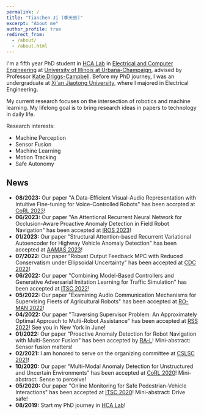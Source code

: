 ```yaml
---
permalink: /
title: "Tianchen Ji (季天辰)"
excerpt: "About me"
author_profile: true
redirect_from: 
  - /about/
  - /about.html
---
```


I'm a fifth year PhD student in [HCA Lab](https://publish.illinois.edu/humancenteredautonomy/) in [Electrical and Computer Engineering](https://ece.illinois.edu/) at [University of Illinois at Urbana-Champaign](https://illinois.edu/), advised by Professor [Katie Driggs-Campbell](https://krdc.web.illinois.edu/). Before my PhD journey, I was an undergraduate at [Xi'an Jiaotong University](http://en.xjtu.edu.cn/), where I majored in Electrical Engineering.

My current research focuses on the intersection of robotics and machine learning. My lifelong goal is to bring research ideas in papers to technology in daily life.

Research interests:
- Machine Perception
- Sensor Fusion
- Machine Learning
- Motion Tracking
- Safe Autonomy

News
---
- **08/2023:** Our paper "A Data-Efficient Visual-Audio Representation with Intuitive Fine-tuning for Voice-Controlled Robots" has been accrpted at [CoRL 2023](https://openreview.net/forum?id=dxOaNO8bge)!
- **06/2023:** Our paper "An Attentional Recurrent Neural Network for Occlusion-Aware Proactive Anomaly Detection in Field Robot Navigation" has been accepted at [IROS 2023](https://ieee-iros.org/)!
- **01/2023:** Our paper "Structural Attention-based Recurrent Variational Autoencoder for Highway Vehicle Anomaly Detection" has been accepted at [AAMAS 2023](https://www.southampton.ac.uk/~eg/AAMAS2023/forms/contents.htm)!
- **07/2022:** Our paper "Robust Output Feedback MPC with Reduced Conservatism under Ellipsoidal Uncertainty" has been accepted at [CDC 2022](https://ieeexplore.ieee.org/document/9992704)!
- **06/2022:** Our paper "Combining Model-Based Controllers and Generative Adversarial Imitation Learning for Traffic Simulation" has been accepted at [ITSC 2022](https://ieeexplore.ieee.org/document/9922261)!
- **05/2022:** Our paper "Examining Audio Communication Mechanisms for Supervising Fleets of Agricultural Robots" has been accepted at [RO-MAN 2022](https://ieeexplore.ieee.org/document/9900859?denied=)!
- **04/2022:** Our paper "Traversing Supervisor Problem: An Approximately Optimal Approach to Multi-Robot Assistance" has been accepted at [RSS 2022](https://roboticsconference.org/program/papers/059/)! See you in New York in June!
- **01/2022:** Our paper "Proactive Anomaly Detection for Robot Navigation with Multi-Sensor Fusion" has been accepted by [RA-L](https://ieeexplore.ieee.org/document/9720937)! Mini-abstract: Sensor fusion matters!
- **02/2021:** I am honored to serve on the organizing committee at [CSLSC 2021](https://publish.illinois.edu/csl-student-conference-2021/)!
- **10/2020:** Our paper "Multi-Modal Anomaly Detection for Unstructured and Uncertain Environments" has been accepted at [CoRL 2020](https://proceedings.mlr.press/v155/ji21a.html)! Mini-abstract: Sense to perceive!
- **05/2020:** Our paper "Online Monitoring for Safe Pedestrian-Vehicle Interactions" has been accepted at [ITSC 2020](https://ieeexplore.ieee.org/abstract/document/9294366)! Mini-abstract: Drive safe!
- **08/2019:** Start my PhD journey in [HCA Lab](https://publish.illinois.edu/humancenteredautonomy/)!
